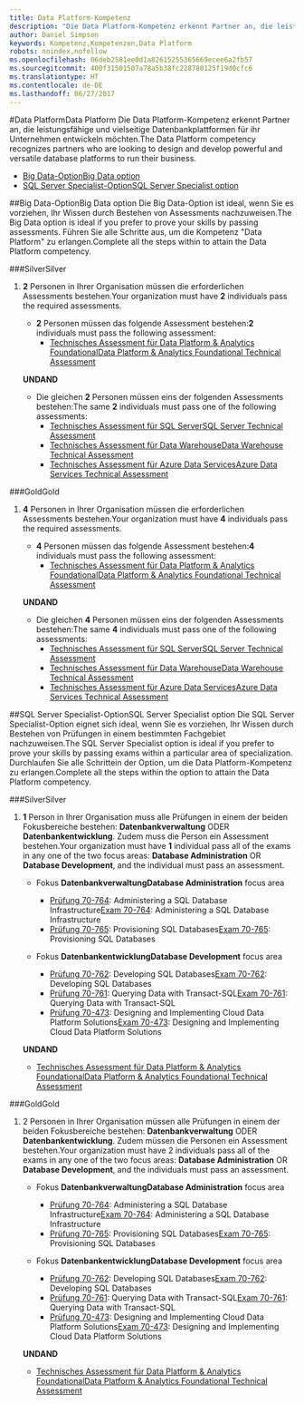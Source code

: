 ```yaml
---
title: Data Platform-Kompetenz
description: "Die Data Platform-Kompetenz erkennt Partner an, die leistungsfähige und vielseitige Datenbankplattformen für Ihr Unternehmen entwickeln möchten."
author: Daniel Simpson
keywords: Kompetenz,Kompetenzen,Data Platform
robots: noindex,nofollow
ms.openlocfilehash: 06deb2581ee0d1a82615255365669ecee6a2fb57
ms.sourcegitcommit: 400f31501507a78a5b38fc228780125f19d0cfc6
ms.translationtype: HT
ms.contentlocale: de-DE
ms.lasthandoff: 06/27/2017
---
```

#<a name="data-platform"></a><span data-ttu-id="7add4-104">Data Platform</span><span class="sxs-lookup"><span data-stu-id="7add4-104">Data Platform</span></span>
<span data-ttu-id="7add4-105">Die Data Platform-Kompetenz erkennt Partner an, die leistungsfähige und vielseitige Datenbankplattformen für ihr Unternehmen entwickeln möchten.</span><span class="sxs-lookup"><span data-stu-id="7add4-105">The Data Platform competency recognizes partners who are looking to design and develop powerful and versatile database platforms to run their business.</span></span>

- [<span data-ttu-id="7add4-106">Big Data-Option</span><span class="sxs-lookup"><span data-stu-id="7add4-106">Big Data option</span></span>](#big-data-option) 
- [<span data-ttu-id="7add4-107">SQL Server Specialist-Option</span><span class="sxs-lookup"><span data-stu-id="7add4-107">SQL Server Specialist option</span></span>](#sql-server-specialist-option)

##<a name="big-data-option"></a><span data-ttu-id="7add4-108">Big Data-Option</span><span class="sxs-lookup"><span data-stu-id="7add4-108">Big Data option</span></span>
<span data-ttu-id="7add4-109">Die Big Data-Option ist ideal, wenn Sie es vorziehen, Ihr Wissen durch Bestehen von Assessments nachzuweisen.</span><span class="sxs-lookup"><span data-stu-id="7add4-109">The Big Data option is ideal if you prefer to prove your skills by passing assessments.</span></span> <span data-ttu-id="7add4-110">Führen Sie alle Schritte aus, um die Kompetenz "Data Platform" zu erlangen.</span><span class="sxs-lookup"><span data-stu-id="7add4-110">Complete all the steps within to attain the Data Platform competency.</span></span>

###<a name="silver"></a><span data-ttu-id="7add4-111">Silver</span><span class="sxs-lookup"><span data-stu-id="7add4-111">Silver</span></span>
1. <span data-ttu-id="7add4-112">**2** Personen in Ihrer Organisation müssen die erforderlichen Assessments bestehen.</span><span class="sxs-lookup"><span data-stu-id="7add4-112">Your organization must have **2** individuals pass the required assessments.</span></span>

    - <span data-ttu-id="7add4-113">**2** Personen müssen das folgende Assessment bestehen:</span><span class="sxs-lookup"><span data-stu-id="7add4-113">**2** individuals must pass the following assessment:</span></span>
        - [<span data-ttu-id="7add4-114">Technisches Assessment für Data Platform & Analytics Foundational</span><span class="sxs-lookup"><span data-stu-id="7add4-114">Data Platform & Analytics Foundational Technical Assessment</span></span>](https://partneruniversity.microsoft.com/?whr=uri:MicrosoftAccount&courseId=14354&scoId=nNGssUygB_8504778676)

    **<span data-ttu-id="7add4-115">UND</span><span class="sxs-lookup"><span data-stu-id="7add4-115">AND</span></span>**

    - <span data-ttu-id="7add4-116">Die gleichen **2** Personen müssen eins der folgenden Assessments bestehen:</span><span class="sxs-lookup"><span data-stu-id="7add4-116">The same **2** individuals must pass one of the following assessments:</span></span>
        - [<span data-ttu-id="7add4-117">Technisches Assessment für SQL Server</span><span class="sxs-lookup"><span data-stu-id="7add4-117">SQL Server Technical Assessment</span></span>](https://partneruniversity.microsoft.com/?whr=uri:MicrosoftAccount&courseId=14355&scoId=nzHk0hygB_7404778676)
        - [<span data-ttu-id="7add4-118">Technisches Assessment für Data Warehouse</span><span class="sxs-lookup"><span data-stu-id="7add4-118">Data Warehouse Technical Assessment</span></span>](https://partneruniversity.microsoft.com/?whr=uri:MicrosoftAccount&courseId=17491&scoId=1yUZ01TnD_1606265419)
        - [<span data-ttu-id="7add4-119">Technisches Assessment für Azure Data Services</span><span class="sxs-lookup"><span data-stu-id="7add4-119">Azure Data Services Technical Assessment</span></span>](https://partneruniversity.microsoft.com/?whr=uri:MicrosoftAccount&courseId=17490&scoId=2h3AfWTnD_4706265419)

###<a name="gold"></a><span data-ttu-id="7add4-120">Gold</span><span class="sxs-lookup"><span data-stu-id="7add4-120">Gold</span></span>
1. <span data-ttu-id="7add4-121">**4** Personen in Ihrer Organisation müssen die erforderlichen Assessments bestehen.</span><span class="sxs-lookup"><span data-stu-id="7add4-121">Your organization must have **4** individuals pass the required assessments.</span></span>

    - <span data-ttu-id="7add4-122">**4** Personen müssen das folgende Assessment bestehen:</span><span class="sxs-lookup"><span data-stu-id="7add4-122">**4** individuals must pass the following assessment:</span></span>
        - [<span data-ttu-id="7add4-123">Technisches Assessment für Data Platform & Analytics Foundational</span><span class="sxs-lookup"><span data-stu-id="7add4-123">Data Platform & Analytics Foundational Technical Assessment</span></span>](https://partneruniversity.microsoft.com/?whr=uri:MicrosoftAccount&courseId=14354&scoId=nNGssUygB_8504778676)

    **<span data-ttu-id="7add4-124">UND</span><span class="sxs-lookup"><span data-stu-id="7add4-124">AND</span></span>**

    - <span data-ttu-id="7add4-125">Die gleichen **4** Personen müssen eins der folgenden Assessments bestehen:</span><span class="sxs-lookup"><span data-stu-id="7add4-125">The same **4** individuals must pass one of the following assessments:</span></span>
        - [<span data-ttu-id="7add4-126">Technisches Assessment für SQL Server</span><span class="sxs-lookup"><span data-stu-id="7add4-126">SQL Server Technical Assessment</span></span>](https://partneruniversity.microsoft.com/?whr=uri:MicrosoftAccount&courseId=14355&scoId=nzHk0hygB_7404778676)
        - [<span data-ttu-id="7add4-127">Technisches Assessment für Data Warehouse</span><span class="sxs-lookup"><span data-stu-id="7add4-127">Data Warehouse Technical Assessment</span></span>](https://partneruniversity.microsoft.com/?whr=uri:MicrosoftAccount&courseId=17491&scoId=1yUZ01TnD_1606265419)
        - [<span data-ttu-id="7add4-128">Technisches Assessment für Azure Data Services</span><span class="sxs-lookup"><span data-stu-id="7add4-128">Azure Data Services Technical Assessment</span></span>](https://partneruniversity.microsoft.com/?whr=uri:MicrosoftAccount&courseId=17490&scoId=2h3AfWTnD_4706265419)

##<a name="sql-server-specialist-option"></a><span data-ttu-id="7add4-129">SQL Server Specialist-Option</span><span class="sxs-lookup"><span data-stu-id="7add4-129">SQL Server Specialist option</span></span>
<span data-ttu-id="7add4-130">Die SQL Server Specialist-Option eignet sich ideal, wenn Sie es vorziehen, Ihr Wissen durch Bestehen von Prüfungen in einem bestimmten Fachgebiet nachzuweisen.</span><span class="sxs-lookup"><span data-stu-id="7add4-130">The SQL Server Specialist option is ideal if you prefer to prove your skills by passing exams within a particular area of specialization.</span></span> <span data-ttu-id="7add4-131">Durchlaufen Sie alle Schrittein der Option, um die Data Platform-Kompetenz zu erlangen.</span><span class="sxs-lookup"><span data-stu-id="7add4-131">Complete all the steps within the option to attain the Data Platform competency.</span></span>

###<a name="silver"></a><span data-ttu-id="7add4-132">Silver</span><span class="sxs-lookup"><span data-stu-id="7add4-132">Silver</span></span>
1. <span data-ttu-id="7add4-133">**1** Person in Ihrer Organisation muss alle Prüfungen in einem der beiden Fokusbereiche bestehen: **Datenbankverwaltung** ODER **Datenbankentwicklung**. Zudem muss die Person ein Assessment bestehen.</span><span class="sxs-lookup"><span data-stu-id="7add4-133">Your organization must have **1** individual pass all of the exams in any one of the two focus areas: **Database Administration** OR **Database Development**, and the individual must pass an assessment.</span></span>

    - <span data-ttu-id="7add4-134">Fokus **Datenbankverwaltung**</span><span class="sxs-lookup"><span data-stu-id="7add4-134">**Database Administration** focus area</span></span>
        - <span data-ttu-id="7add4-135">[Prüfung 70-764](https://www.microsoft.com/en-us/learning/exam-70-764.aspx): Administering a SQL Database Infrastructure</span><span class="sxs-lookup"><span data-stu-id="7add4-135">[Exam 70-764](https://www.microsoft.com/en-us/learning/exam-70-764.aspx): Administering a SQL Database Infrastructure</span></span> 
        - <span data-ttu-id="7add4-136">[Prüfung 70-765](https://www.microsoft.com/en-us/learning/exam-70-765.aspx): Provisioning SQL Databases</span><span class="sxs-lookup"><span data-stu-id="7add4-136">[Exam 70-765](https://www.microsoft.com/en-us/learning/exam-70-765.aspx): Provisioning SQL Databases</span></span>

    - <span data-ttu-id="7add4-137">Fokus **Datenbankentwicklung**</span><span class="sxs-lookup"><span data-stu-id="7add4-137">**Database Development** focus area</span></span>
        - <span data-ttu-id="7add4-138">[Prüfung 70-762](https://www.microsoft.com/en-us/learning/exam-70-762.aspx): Developing SQL Databases</span><span class="sxs-lookup"><span data-stu-id="7add4-138">[Exam 70-762](https://www.microsoft.com/en-us/learning/exam-70-762.aspx): Developing SQL Databases</span></span>
        - <span data-ttu-id="7add4-139">[Prüfung 70-761](https://www.microsoft.com/en-us/learning/exam-70-761.aspx): Querying Data with Transact-SQL</span><span class="sxs-lookup"><span data-stu-id="7add4-139">[Exam 70-761](https://www.microsoft.com/en-us/learning/exam-70-761.aspx): Querying Data with Transact-SQL</span></span>
        - <span data-ttu-id="7add4-140">[Prüfung 70-473](https://www.microsoft.com/en-us/learning/exam-70-473.aspx): Designing and Implementing Cloud Data Platform Solutions</span><span class="sxs-lookup"><span data-stu-id="7add4-140">[Exam 70-473](https://www.microsoft.com/en-us/learning/exam-70-473.aspx): Designing and Implementing Cloud Data Platform Solutions</span></span>

    **<span data-ttu-id="7add4-141">UND</span><span class="sxs-lookup"><span data-stu-id="7add4-141">AND</span></span>**

    - [<span data-ttu-id="7add4-142">Technisches Assessment für Data Platform & Analytics Foundational</span><span class="sxs-lookup"><span data-stu-id="7add4-142">Data Platform & Analytics Foundational Technical Assessment</span></span>](https://partneruniversity.microsoft.com/?whr=uri:MicrosoftAccount&courseId=14354&scoId=nNGssUygB_8504778676)

###<a name="gold"></a><span data-ttu-id="7add4-143">Gold</span><span class="sxs-lookup"><span data-stu-id="7add4-143">Gold</span></span>
1. <span data-ttu-id="7add4-144">2 Personen in Ihrer Organisation müssen alle Prüfungen in einem der beiden Fokusbereiche bestehen: **Datenbankverwaltung** ODER **Datenbankentwicklung**. Zudem müssen die Personen ein Assessment bestehen.</span><span class="sxs-lookup"><span data-stu-id="7add4-144">Your organization must have 2 individuals pass all of the exams in any one of the two focus areas: **Database Administration** OR **Database Development**, and the individuals must pass an assessment.</span></span>

    - <span data-ttu-id="7add4-145">Fokus **Datenbankverwaltung**</span><span class="sxs-lookup"><span data-stu-id="7add4-145">**Database Administration** focus area</span></span>
        - <span data-ttu-id="7add4-146">[Prüfung 70-764](https://www.microsoft.com/en-us/learning/exam-70-764.aspx): Administering a SQL Database Infrastructure</span><span class="sxs-lookup"><span data-stu-id="7add4-146">[Exam 70-764](https://www.microsoft.com/en-us/learning/exam-70-764.aspx): Administering a SQL Database Infrastructure</span></span> 
        - <span data-ttu-id="7add4-147">[Prüfung 70-765](https://www.microsoft.com/en-us/learning/exam-70-765.aspx): Provisioning SQL Databases</span><span class="sxs-lookup"><span data-stu-id="7add4-147">[Exam 70-765](https://www.microsoft.com/en-us/learning/exam-70-765.aspx): Provisioning SQL Databases</span></span>

    - <span data-ttu-id="7add4-148">Fokus **Datenbankentwicklung**</span><span class="sxs-lookup"><span data-stu-id="7add4-148">**Database Development** focus area</span></span>
        - <span data-ttu-id="7add4-149">[Prüfung 70-762](https://www.microsoft.com/en-us/learning/exam-70-762.aspx): Developing SQL Databases</span><span class="sxs-lookup"><span data-stu-id="7add4-149">[Exam 70-762](https://www.microsoft.com/en-us/learning/exam-70-762.aspx): Developing SQL Databases</span></span>
        - <span data-ttu-id="7add4-150">[Prüfung 70-761](https://www.microsoft.com/en-us/learning/exam-70-761.aspx): Querying Data with Transact-SQL</span><span class="sxs-lookup"><span data-stu-id="7add4-150">[Exam 70-761](https://www.microsoft.com/en-us/learning/exam-70-761.aspx): Querying Data with Transact-SQL</span></span>
        - <span data-ttu-id="7add4-151">[Prüfung 70-473](https://www.microsoft.com/en-us/learning/exam-70-473.aspx): Designing and Implementing Cloud Data Platform Solutions</span><span class="sxs-lookup"><span data-stu-id="7add4-151">[Exam 70-473](https://www.microsoft.com/en-us/learning/exam-70-473.aspx): Designing and Implementing Cloud Data Platform Solutions</span></span>

    **<span data-ttu-id="7add4-152">UND</span><span class="sxs-lookup"><span data-stu-id="7add4-152">AND</span></span>**

    - [<span data-ttu-id="7add4-153">Technisches Assessment für Data Platform & Analytics Foundational</span><span class="sxs-lookup"><span data-stu-id="7add4-153">Data Platform & Analytics Foundational Technical Assessment</span></span>](https://partneruniversity.microsoft.com/?whr=uri:MicrosoftAccount&courseId=14354&scoId=nNGssUygB_8504778676)



